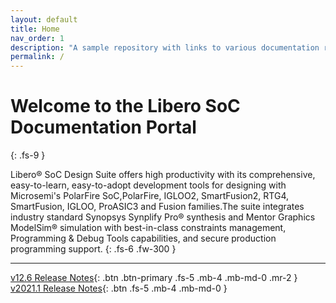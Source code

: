```yaml
---
layout: default
title: Home
nav_order: 1
description: "A sample repository with links to various documentation related to Libero"
permalink: /
---
```


# Welcome to the Libero SoC Documentation Portal
{: .fs-9 }

Libero® SoC Design Suite offers high productivity with its comprehensive, easy-to-learn, easy-to-adopt development tools for designing with Microsemi's  PolarFire SoC,PolarFire, IGLOO2, SmartFusion2, RTG4, SmartFusion, IGLOO, ProASIC3 and Fusion families.The suite integrates industry standard Synopsys Synplify Pro® synthesis and Mentor Graphics ModelSim® simulation with best-in-class constraints management, Programming & Debug Tools capabilities, and secure production programming support.
{: .fs-6 .fw-300 }


---
[v12.6 Release Notes](releasenotes/v12-6){: .btn .btn-primary .fs-5 .mb-4 .mb-md-0 .mr-2 } [v2021.1 Release Notes](releasenotes/v2021-1/){: .btn .fs-5 .mb-4 .mb-md-0 }


